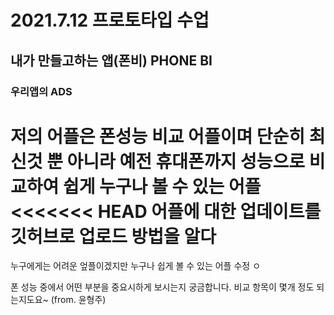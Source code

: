 # 2021.7.12 프로토타입 수업
## 내가 만들고하는 앱(폰비) PHONE BI
### 우리앱의 ADS
저의 어플은 폰성능 비교 어플이며 단순히 최신것 뿐 아니라 예전 휴대폰까지 성능으로 비교하여 쉽게 누구나 볼 수 있는 어플
<<<<<<< HEAD
어플에 대한 업데이트를 깃허브로 업로드 방법을 알다
=======
누구에게는 어려운 엎플이겠지만 누구나 쉽게 볼 수 있는 어플 수정
ㅇ

폰 성능 중에서 어떤 부분을 중요시하게 보시는지 궁금합니다. 비교 항목이 몇개 정도 되는지도요~ (from. 윤형주)
